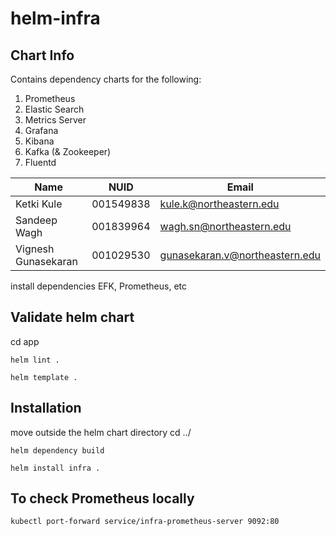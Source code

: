 # helm-infra

## Chart Info
Contains dependency charts for the following:
1. Prometheus
2. Elastic Search
3. Metrics Server
4. Grafana
5. Kibana
6. Kafka (& Zookeeper)
7. Fluentd



| Name                | NUID      | Email                          |
| ------------------- | --------- | ------------------------------ |
| Ketki Kule          | 001549838 | kule.k@northeastern.edu        |
| Sandeep Wagh        | 001839964 | wagh.sn@northeastern.edu       |
| Vignesh Gunasekaran | 001029530 | gunasekaran.v@northeastern.edu |

install dependencies EFK, Prometheus, etc

## Validate helm chart
cd app

```
helm lint . 
```

```
helm template .
```

## Installation 

move outside the helm chart directory 
 cd ../

```
helm dependency build
```

```
helm install infra .
```

## To check Prometheus locally 

```
kubectl port-forward service/infra-prometheus-server 9092:80
```

